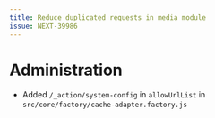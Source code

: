 ```yaml
---
title: Reduce duplicated requests in media module
issue: NEXT-39986
---
```

# Administration
* Added `/_action/system-config` in `allowUrlList` in `src/core/factory/cache-adapter.factory.js`
